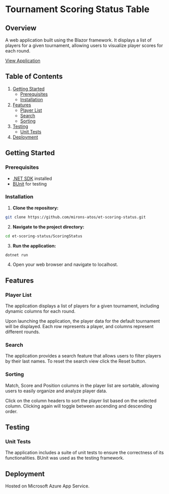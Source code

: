 # Tournament Scoring Status Table

## Overview

A web application built using the Blazor framework. It displays a list of players for a given tournament, allowing users to visualize player scores for each round.

[View Application](https://scoringstatus20231212130446.azurewebsites.net/)

## Table of Contents

1. [Getting Started](#getting-started)
   - [Prerequisites](#prerequisites)
   - [Installation](#installation)
2. [Features](#features)
   - [Player List](#player-list)
   - [Search](#search)
   - [Sorting](#sorting)
3. [Testing](#testing)
   - [Unit Tests](#unit-tests)
4. [Deployment](#deployment)
   

## Getting Started

### Prerequisites

- [.NET SDK](https://dotnet.microsoft.com/download) installed
- [BUnit](https://bunit.dev/) for testing

### Installation

1.  **Clone the repository:**
   
   ```bash
   git clone https://github.com/mirons-atos/et-scoring-status.git
   ```

2.  **Navigate to the project directory:**
   
   ```bash
   cd et-scoring-status/ScoringStatus
   ```

3.  **Run the application:**
   
   ```bash
   dotnet run
   ```

4. Open your web browser and navigate to localhost.

## Features

### Player List

The application displays a list of players for a given tournament, including dynamic columns for each round.

Upon launching the application, the player data for the default tournament will be displayed. Each row represents a player, and columns represent different rounds.

### Search

The application provides a search feature that allows users to filter players by their last names. To reset the search view click the Reset button.

### Sorting

Match, Score and Position columns in the player list are sortable, allowing users to easily organize and analyze player data.

Click on the column headers to sort the player list based on the selected column. Clicking again will toggle between ascending and descending order.


## Testing

### Unit Tests

The application includes a suite of unit tests to ensure the correctness of its functionalities. BUnit was used as the testing framework. 

## Deployment

Hosted on Microsoft Azure App Service.

